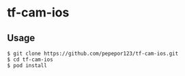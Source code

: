 # tf-cam-ios

## Usage

```
$ git clone https://github.com/pepepor123/tf-cam-ios.git
$ cd tf-cam-ios
$ pod install
```

